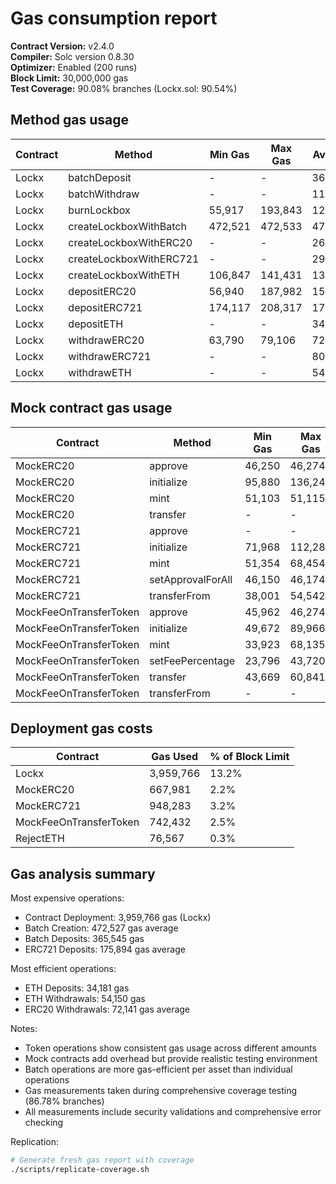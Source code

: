 # Gas consumption report

**Contract Version:** v2.4.0  
**Compiler:** Solc version 0.8.30  
**Optimizer:** Enabled (200 runs)  
**Block Limit:** 30,000,000 gas  
**Test Coverage:** 90.08% branches (Lockx.sol: 90.54%)  

## Method gas usage

| Contract | Method | Min Gas | Max Gas | Avg Gas | # Calls |
|----------|--------|---------|---------|---------|---------|
| Lockx | batchDeposit | - | - | 365,545 | 1 |
| Lockx | batchWithdraw | - | - | 111,110 | 1 |
| Lockx | burnLockbox | 55,917 | 193,843 | 124,880 | 2 |
| Lockx | createLockboxWithBatch | 472,521 | 472,533 | 472,527 | 12 |
| Lockx | createLockboxWithERC20 | - | - | 268,435 | 2 |
| Lockx | createLockboxWithERC721 | - | - | 298,293 | 1 |
| Lockx | createLockboxWithETH | 106,847 | 141,431 | 139,638 | 24 |
| Lockx | depositERC20 | 56,940 | 187,982 | 155,726 | 35 |
| Lockx | depositERC721 | 174,117 | 208,317 | 175,894 | 77 |
| Lockx | depositETH | - | - | 34,181 | 1 |
| Lockx | withdrawERC20 | 63,790 | 79,106 | 72,141 | 6 |
| Lockx | withdrawERC721 | - | - | 80,837 | 1 |
| Lockx | withdrawETH | - | - | 54,150 | 2 |

## Mock contract gas usage

| Contract | Method | Min Gas | Max Gas | Avg Gas | # Calls |
|----------|--------|---------|---------|---------|---------|
| MockERC20 | approve | 46,250 | 46,274 | 46,273 | 85 |
| MockERC20 | initialize | 95,880 | 136,246 | 135,661 | 76 |
| MockERC20 | mint | 51,103 | 51,115 | 51,109 | 88 |
| MockERC20 | transfer | - | - | 51,297 | 2 |
| MockERC721 | approve | - | - | 48,332 | 1 |
| MockERC721 | initialize | 71,968 | 112,284 | 111,438 | 49 |
| MockERC721 | mint | 51,354 | 68,454 | 51,552 | 4,308 |
| MockERC721 | setApprovalForAll | 46,150 | 46,174 | 46,172 | 44 |
| MockERC721 | transferFrom | 38,001 | 54,542 | 46,696 | 4 |
| MockFeeOnTransferToken | approve | 45,962 | 46,274 | 46,262 | 30 |
| MockFeeOnTransferToken | initialize | 49,672 | 89,966 | 88,877 | 37 |
| MockFeeOnTransferToken | mint | 33,923 | 68,135 | 67,154 | 35 |
| MockFeeOnTransferToken | setFeePercentage | 23,796 | 43,720 | 33,749 | 18 |
| MockFeeOnTransferToken | transfer | 43,669 | 60,841 | 56,252 | 9 |
| MockFeeOnTransferToken | transferFrom | - | - | 66,565 | 1 |

## Deployment gas costs

| Contract | Gas Used | % of Block Limit |
|----------|----------|------------------|
| Lockx | 3,959,766 | 13.2% |
| MockERC20 | 667,981 | 2.2% |
| MockERC721 | 948,283 | 3.2% |
| MockFeeOnTransferToken | 742,432 | 2.5% |
| RejectETH | 76,567 | 0.3% |

## Gas analysis summary

Most expensive operations:
- Contract Deployment: 3,959,766 gas (Lockx)
- Batch Creation: 472,527 gas average
- Batch Deposits: 365,545 gas
- ERC721 Deposits: 175,894 gas average

Most efficient operations:
- ETH Deposits: 34,181 gas
- ETH Withdrawals: 54,150 gas
- ERC20 Withdrawals: 72,141 gas average

Notes:
- Token operations show consistent gas usage across different amounts
- Mock contracts add overhead but provide realistic testing environment
- Batch operations are more gas-efficient per asset than individual operations
- Gas measurements taken during comprehensive coverage testing (86.78% branches)
- All measurements include security validations and comprehensive error checking

Replication:
```bash
# Generate fresh gas report with coverage
./scripts/replicate-coverage.sh
```